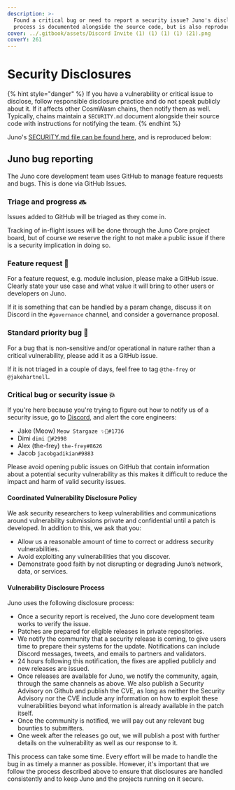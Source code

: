 ```yaml
---
description: >-
  Found a critical bug or need to report a security issue? Juno's disclosure
  process is documented alongside the source code, but is also reproduced here.
cover: ../.gitbook/assets/Discord Invite (1) (1) (1) (1) (21).png
coverY: 261
---
```


# Security Disclosures

{% hint style="danger" %}
If you have a vulnerability or critical issue to disclose, follow responsible disclosure practice and do not speak publicly about it. If it affects other CosmWasm chains, then notify them as well. Typically, chains maintain a `SECURITY.md` document alongside their source code with instructions for notifying the team.
{% endhint %}

Juno's [SECURITY.md file can be found here](https://github.com/CosmosContracts/juno/blob/main/SECURITY.md), and is reproduced below:

## Juno bug reporting

The Juno core development team uses GitHub to manage feature requests and bugs. This is done via GitHub Issues.

### Triage and progress 🔜

Issues added to GitHub will be triaged as they come in.

Tracking of in-flight issues will be done through the Juno Core project board, but of course we reserve the right to not make a public issue if there is a security implication in doing so.

### Feature request 🚀

For a feature request, e.g. module inclusion, please make a GitHub issue. Clearly state your use case and what value it will bring to other users or developers on Juno.

If it is something that can be handled by a param change, discuss it on Discord in the `#governance` channel, and consider a governance proposal.

### Standard priority bug 🐛

For a bug that is non-sensitive and/or operational in nature rather than a critical vulnerability, please add it as a GitHub issue.

If it is not triaged in a couple of days, feel free to tag `@the-frey` or `@jakehartnell`.

### Critical bug or security issue 💥

If you're here because you're trying to figure out how to notify us of a security issue, go to [Discord](https://discord.gg/wHdzjS5vXx), and alert the core engineers:

* Jake (Meow) `Meow Stargaze ✨🔭#1736`
* Dimi `dimi 🦙#2998`
* Alex (the-frey) `the-frey#8626`
* Jacob `jacobgadikian#9883`

Please avoid opening public issues on GitHub that contain information about a potential security vulnerability as this makes it difficult to reduce the impact and harm of valid security issues.

#### Coordinated Vulnerability Disclosure Policy

We ask security researchers to keep vulnerabilities and communications around vulnerability submissions private and confidential until a patch is developed. In addition to this, we ask that you:

* Allow us a reasonable amount of time to correct or address security vulnerabilities.
* Avoid exploiting any vulnerabilities that you discover.
* Demonstrate good faith by not disrupting or degrading Juno’s network, data, or services.

#### Vulnerability Disclosure Process

Juno uses the following disclosure process:

* Once a security report is received, the Juno core development team works to verify the issue.
* Patches are prepared for eligible releases in private repositories.
* We notify the community that a security release is coming, to give users time to prepare their systems for the update. Notifications can include Discord messages, tweets, and emails to partners and validators.
* 24 hours following this notification, the fixes are applied publicly and new releases are issued.
* Once releases are available for Juno, we notify the community, again, through the same channels as above. We also publish a Security Advisory on Github and publish the CVE, as long as neither the Security Advisory nor the CVE include any information on how to exploit these vulnerabilities beyond what information is already available in the patch itself.
* Once the community is notified, we will pay out any relevant bug bounties to submitters.
* One week after the releases go out, we will publish a post with further details on the vulnerability as well as our response to it.

This process can take some time. Every effort will be made to handle the bug in as timely a manner as possible. However, it's important that we follow the process described above to ensure that disclosures are handled consistently and to keep Juno and the projects running on it secure.
